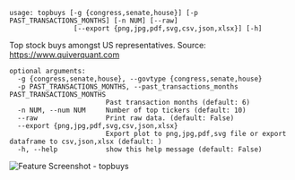 ```
usage: topbuys [-g {congress,senate,house}] [-p PAST_TRANSACTIONS_MONTHS] [-n NUM] [--raw]
                [--export {png,jpg,pdf,svg,csv,json,xlsx}] [-h]
```
Top stock buys amongst US representatives. Source: https://www.quiverquant.com

```
optional arguments:
  -g {congress,senate,house}, --govtype {congress,senate,house}
  -p PAST_TRANSACTIONS_MONTHS, --past_transactions_months PAST_TRANSACTIONS_MONTHS
                        Past transaction months (default: 6)
  -n NUM, --num NUM     Number of top tickers (default: 10)
  --raw                 Print raw data. (default: False)
  --export {png,jpg,pdf,svg,csv,json,xlsx}
                        Export plot to png,jpg,pdf,svg file or export dataframe to csv,json,xlsx (default: )
  -h, --help            show this help message (default: False)
```
<img size="1400" alt="Feature Screenshot - topbuys" src="https://user-images.githubusercontent.com/85772166/142279690-1a80d4a0-5ede-4257-8ba5-ac6588b8ce76.png">
